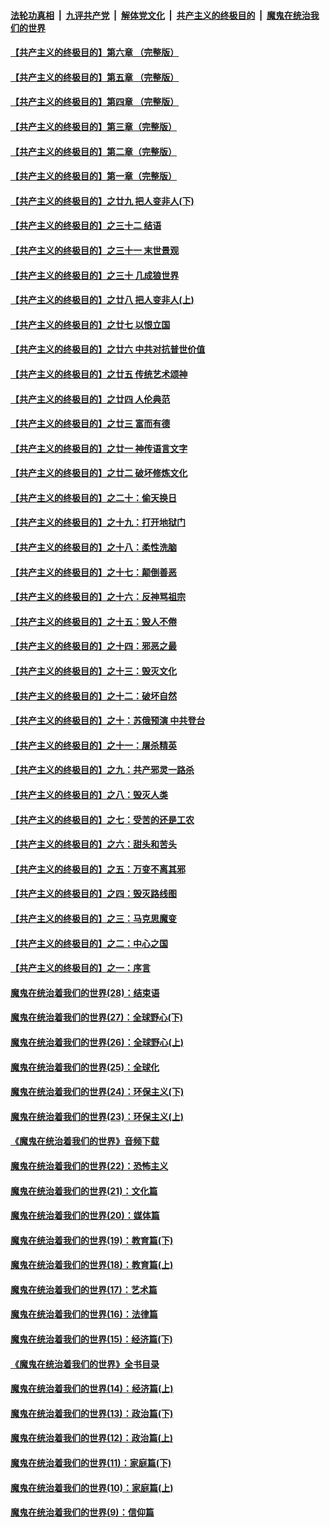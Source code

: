 

####  [法轮功真相](../../../../basic/blob/master/README.md?t=04132001) &nbsp;|&nbsp; [九评共产党](../../../../9ping.md/blob/master/README.md?t=04132001) &nbsp;|&nbsp; [解体党文化](../../../../jtdwh.md/blob/master/README.md?t=04132001)  &nbsp;|&nbsp; [共产主义的终极目的](../../../../gczydzjmd.md/blob/master/README.md?t=04132001) &nbsp;|&nbsp; [魔鬼在统治我们的世界](../../../../mgztzwmdsj.md/blob/master/README.md?t=04132001) 

#### [【共产主义的终极目的】第六章 （完整版）](../pages/nsc422/n11428913.md?t=04132001) 

#### [【共产主义的终极目的】第五章 （完整版）](../pages/nsc422/n11428912.md?t=04132001) 

#### [【共产主义的终极目的】第四章 （完整版）](../pages/nsc422/n11428907.md?t=04132001) 

#### [【共产主义的终极目的】第三章（完整版）](../pages/nsc422/n11428848.md?t=04132001) 

#### [【共产主义的终极目的】第二章（完整版）](../pages/nsc422/n11428831.md?t=04132001) 

#### [【共产主义的终极目的】第一章（完整版）](../pages/nsc422/n11417651.md?t=04132001) 

#### [【共产主义的终极目的】之廿九 把人变非人(下)](../pages/nsc422/n11344140.md?t=04132001) 

#### [【共产主义的终极目的】之三十二 结语](../pages/nsc422/n11360535.md?t=04132001) 

#### [【共产主义的终极目的】之三十一 末世景观](../pages/nsc422/n11351129.md?t=04132001) 

#### [【共产主义的终极目的】之三十 几成狼世界](../pages/nsc422/n11348280.md?t=04132001) 

#### [【共产主义的终极目的】之廿八 把人变非人(上)](../pages/nsc422/n11340492.md?t=04132001) 

#### [【共产主义的终极目的】之廿七 以恨立国](../pages/nsc422/n11336944.md?t=04132001) 

#### [【共产主义的终极目的】之廿六 中共对抗普世价值](../pages/nsc422/n11324785.md?t=04132001) 

#### [【共产主义的终极目的】之廿五 传统艺术颂神](../pages/nsc422/n11296396.md?t=04132001) 

#### [【共产主义的终极目的】之廿四 人伦典范](../pages/nsc422/n11296397.md?t=04132001) 

#### [【共产主义的终极目的】之廿三 富而有德](../pages/nsc422/n11283598.md?t=04132001) 

#### [【共产主义的终极目的】之廿一 神传语言文字](../pages/nsc422/n11263265.md?t=04132001) 

#### [【共产主义的终极目的】之廿二 破坏修炼文化](../pages/nsc422/n11245728.md?t=04132001) 

#### [【共产主义的终极目的】之二十：偷天换日](../pages/nsc422/n11238846.md?t=04132001) 

#### [【共产主义的终极目的】之十九：打开地狱门](../pages/nsc422/n11206376.md?t=04132001) 

#### [【共产主义的终极目的】之十八：柔性洗脑](../pages/nsc422/n11199994.md?t=04132001) 

#### [【共产主义的终极目的】之十七：颠倒善恶](../pages/nsc422/n11179782.md?t=04132001) 

#### [【共产主义的终极目的】之十六：反神骂祖宗](../pages/nsc422/n11166798.md?t=04132001) 

#### [【共产主义的终极目的】之十五：毁人不倦](../pages/nsc422/n11166792.md?t=04132001) 

#### [【共产主义的终极目的】之十四：邪恶之最](../pages/nsc422/n11150249.md?t=04132001) 

#### [【共产主义的终极目的】之十三：毁灭文化](../pages/nsc422/n11135227.md?t=04132001) 

#### [【共产主义的终极目的】之十二：破坏自然](../pages/nsc422/n11135214.md?t=04132001) 

#### [【共产主义的终极目的】之十：苏俄预演 中共登台](../pages/nsc422/n11118424.md?t=04132001) 

#### [【共产主义的终极目的】之十一：屠杀精英](../pages/nsc422/n11118442.md?t=04132001) 

#### [【共产主义的终极目的】之九：共产邪灵一路杀](../pages/nsc422/n11114139.md?t=04132001) 

#### [【共产主义的终极目的】之八：毁灭人类](../pages/nsc422/n11108503.md?t=04132001) 

#### [【共产主义的终极目的】之七：受苦的还是工农](../pages/nsc422/n11101809.md?t=04132001) 

#### [【共产主义的终极目的】之六：甜头和苦头](../pages/nsc422/n11096971.md?t=04132001) 

#### [【共产主义的终极目的】之五：万变不离其邪](../pages/nsc422/n11091285.md?t=04132001) 

#### [【共产主义的终极目的】之四：毁灭路线图](../pages/nsc422/n11086284.md?t=04132001) 

#### [【共产主义的终极目的】之三：马克思魔变](../pages/nsc422/n11061941.md?t=04132001) 

#### [【共产主义的终极目的】之二：中心之国](../pages/nsc422/n11047728.md?t=04132001) 

#### [【共产主义的终极目的】之一：序言](../pages/nsc422/n11086077.md?t=04132001) 

#### [魔鬼在统治着我们的世界(28)：结束语](../pages/nsc422/n10936246.md?t=04132001) 

#### [魔鬼在统治着我们的世界(27)：全球野心(下)](../pages/nsc422/n10928319.md?t=04132001) 

#### [魔鬼在统治着我们的世界(26)：全球野心(上)](../pages/nsc422/n10900318.md?t=04132001) 

#### [魔鬼在统治着我们的世界(25)：全球化](../pages/nsc422/n10788205.md?t=04132001) 

#### [魔鬼在统治着我们的世界(24)：环保主义(下)](../pages/nsc422/n10695307.md?t=04132001) 

#### [魔鬼在统治着我们的世界(23)：环保主义(上)](../pages/nsc422/n10688613.md?t=04132001) 

#### [《魔鬼在统治着我们的世界》音频下载](../pages/nsc422/n10635553.md?t=04132001) 

#### [魔鬼在统治着我们的世界(22)：恐怖主义](../pages/nsc422/n10614727.md?t=04132001) 

#### [魔鬼在统治着我们的世界(21)：文化篇](../pages/nsc422/n10597706.md?t=04132001) 

#### [魔鬼在统治着我们的世界(20)：媒体篇](../pages/nsc422/n10586579.md?t=04132001) 

#### [魔鬼在统治着我们的世界(19)：教育篇(下)](../pages/nsc422/n10564808.md?t=04132001) 

#### [魔鬼在统治着我们的世界(18)：教育篇(上)](../pages/nsc422/n10526970.md?t=04132001) 

#### [魔鬼在统治着我们的世界(17)：艺术篇](../pages/nsc422/n10499093.md?t=04132001) 

#### [魔鬼在统治着我们的世界(16)：法律篇](../pages/nsc422/n10485969.md?t=04132001) 

#### [魔鬼在统治着我们的世界(15)：经济篇(下)](../pages/nsc422/n10469975.md?t=04132001) 

#### [《魔鬼在统治着我们的世界》全书目录](../pages/nsc422/n10464261.md?t=04132001) 

#### [魔鬼在统治着我们的世界(14)：经济篇(上)](../pages/nsc422/n10457370.md?t=04132001) 

#### [魔鬼在统治着我们的世界(13)：政治篇(下)](../pages/nsc422/n10448270.md?t=04132001) 

#### [魔鬼在统治着我们的世界(12)：政治篇(上)](../pages/nsc422/n10444576.md?t=04132001) 

#### [魔鬼在统治着我们的世界(11)：家庭篇(下)](../pages/nsc422/n10440961.md?t=04132001) 

#### [魔鬼在统治着我们的世界(10)：家庭篇(上)](../pages/nsc422/n10435448.md?t=04132001) 

#### [魔鬼在统治着我们的世界(9)：信仰篇](../pages/nsc422/n10432159.md?t=04132001) 

